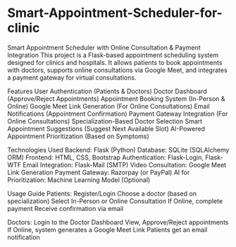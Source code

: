 # Smart-Appointment-Scheduler-for-clinic

Smart Appointment Scheduler with Online Consultation & Payment Integration
This project is a Flask-based appointment scheduling system designed for clinics and hospitals. It allows patients to book appointments with doctors, supports online consultations via Google Meet, and integrates a payment gateway for virtual consultations.

Features
User Authentication (Patients & Doctors)
Doctor Dashboard (Approve/Reject Appointments)
Appointment Booking System (In-Person & Online)
Google Meet Link Generation (For Online Consultations)
Email Notifications (Appointment Confirmation)
Payment Gateway Integration (For Online Consultations)
Specialization-Based Doctor Selection
Smart Appointment Suggestions (Suggest Next Available Slot)
AI-Powered Appointment Prioritization (Based on Symptoms)

Technologies Used
Backend: Flask (Python)
Database: SQLite (SQLAlchemy ORM)
Frontend: HTML, CSS, Bootstrap
Authentication: Flask-Login, Flask-WTF
Email Integration: Flask-Mail (SMTP)
Video Consultation: Google Meet Link Generation
Payment Gateway: Razorpay (or PayPal)
AI for Prioritization: Machine Learning Model (Optional)

Usage Guide
Patients:
Register/Login
Choose a doctor (based on specialization)
Select In-Person or Online Consultation
If Online, complete payment
Receive confirmation via email

Doctors:
Login to the Doctor Dashboard
View, Approve/Reject appointments
If Online, system generates a Google Meet Link
Patients get an email notification

